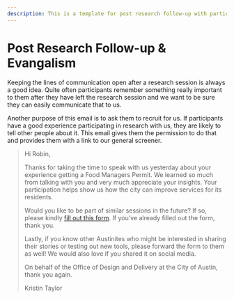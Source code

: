 ```yaml
---
description: This is a template for post research follow-up with participants.
---
```


# Post Research Follow-up & Evangalism

Keeping the lines of communication open after a research session is always a good idea. Quite often participants remember something really important to them after they have left the research session and we want to be sure they can easily communicate that to us.

Another purpose of this email is to ask them to recruit for us. If participants have a good experience participating in research with us, they are likely to tell other people about it. This email gives them the permission to do that and provides them with a link to our general screener.

> Hi Robin,
>
> Thanks for taking the time to speak with us yesterday about your experience getting a Food Managers Permit. We learned so much from talking with you and very much appreciate your insights. Your participation helps show us how the city can improve services for its residents.
>
> Would you like to be part of similar sessions in the future? If so, please kindly [fill out this form](https://docs.google.com/forms/d/e/1FAIpQLScEZa1kZM6Agyibq5L3y9JnFsV6hfNOaaSu8hq9FAPUnlmwqQ/viewform?usp=sf\_link). If you’ve already filled out the form, thank you.
>
> Lastly, if you know other Austinites who might be interested in sharing their stories or testing out new tools, please forward the form to them as well! We would also love if you shared it on social media.
>
> On behalf of the Office of Design and Delivery at the City of Austin, thank you again.
>
> Kristin Taylor

